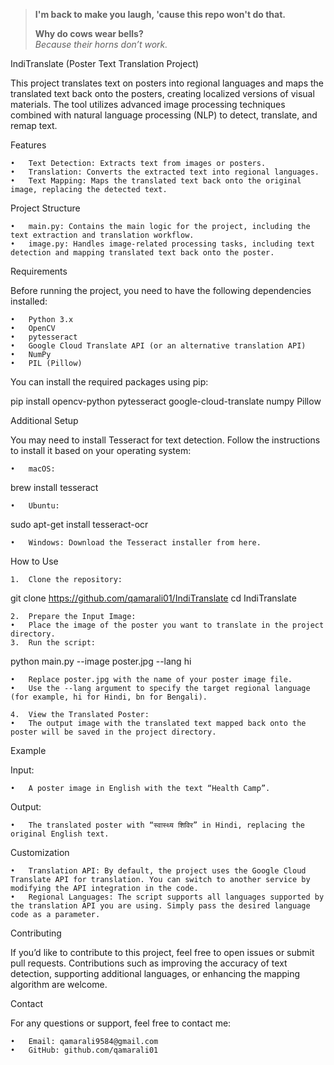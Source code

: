 > **I'm back to make you laugh, 'cause this repo won't do that.**
> 
> **Why do cows wear bells?**  
> *Because their horns don’t work.*


IndiTranslate (Poster Text Translation Project)

This project translates text on posters into regional languages and maps the translated text back onto the posters, creating localized versions of visual materials. The tool utilizes advanced image processing techniques combined with natural language processing (NLP) to detect, translate, and remap text.

Features

	•	Text Detection: Extracts text from images or posters.
	•	Translation: Converts the extracted text into regional languages.
	•	Text Mapping: Maps the translated text back onto the original image, replacing the detected text.

Project Structure

	•	main.py: Contains the main logic for the project, including the text extraction and translation workflow.
	•	image.py: Handles image-related processing tasks, including text detection and mapping translated text back onto the poster.

Requirements

Before running the project, you need to have the following dependencies installed:

	•	Python 3.x
	•	OpenCV
	•	pytesseract
	•	Google Cloud Translate API (or an alternative translation API)
	•	NumPy
	•	PIL (Pillow)

You can install the required packages using pip:

pip install opencv-python pytesseract google-cloud-translate numpy Pillow

Additional Setup

You may need to install Tesseract for text detection. Follow the instructions to install it based on your operating system:

	•	macOS:

brew install tesseract


	•	Ubuntu:

sudo apt-get install tesseract-ocr


	•	Windows: Download the Tesseract installer from here.

How to Use

	1.	Clone the repository:

git clone https://github.com/qamarali01/IndiTranslate
cd IndiTranslate


	2.	Prepare the Input Image:
	•	Place the image of the poster you want to translate in the project directory.
	3.	Run the script:

python main.py --image poster.jpg --lang hi

	•	Replace poster.jpg with the name of your poster image file.
	•	Use the --lang argument to specify the target regional language (for example, hi for Hindi, bn for Bengali).

	4.	View the Translated Poster:
	•	The output image with the translated text mapped back onto the poster will be saved in the project directory.

Example

Input:

	•	A poster image in English with the text “Health Camp”.

Output:

	•	The translated poster with “स्वास्थ्य शिविर” in Hindi, replacing the original English text.

Customization

	•	Translation API: By default, the project uses the Google Cloud Translate API for translation. You can switch to another service by modifying the API integration in the code.
	•	Regional Languages: The script supports all languages supported by the translation API you are using. Simply pass the desired language code as a parameter.

Contributing

If you’d like to contribute to this project, feel free to open issues or submit pull requests. Contributions such as improving the accuracy of text detection, supporting additional languages, or enhancing the mapping algorithm are welcome.


Contact

For any questions or support, feel free to contact me:

	•	Email: qamarali9584@gmail.com
	•	GitHub: github.com/qamarali01
